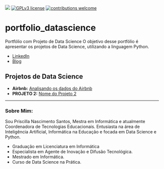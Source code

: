 [![](https://img.shields.io/badge/python-3.5+-blue.svg)](https://www.python.org/downloads/release/python-365/) [![GPLv3 license](https://img.shields.io/badge/License-GPLv3-blue.svg)](http://perso.crans.org/besson/LICENSE.html) [![contributions welcome](https://img.shields.io/badge/contributions-welcome-brightgreen.svg?style=flat)](https://github.com/carlosfab/data_science/issues)

# portfolio_datascience
Portfólio com Projeto de Data Science 
O objetivo desse portfólio é apresentar os projetos de Data Science, utilizando a linguagem Python. 

* [LinkedIn](http://www.linkedin.com/in/priscilla-nascimento-santos-418aaa48)
* [Blog]()

## Projetos de Data Science

* **Airbnb:** [Analisando os dados do Airbnb](https://github.com/prisantos/portifolio_datascience/blob/master/Analisando_os_Dados_do_Airbnb.ipynb)
* **PROJETO 2:**  [Nome do Projeto 2]()

---

### Sobre Mim:

Sou Priscilla Nascimento Santos, Mestra em Informática  e atualmente Coordenadora de Tecnologias Educacionais. Entusiasta na área de Inteligência Artificial, Informática na Educação e focada em Data Science e Python. 

* Graduação em Licenciatura em Informática 
* Especialista em Agente de Inovação e Difusão Tecnológica.
* Mestrado em Informática.
* Curso de Data Science na Prática.
